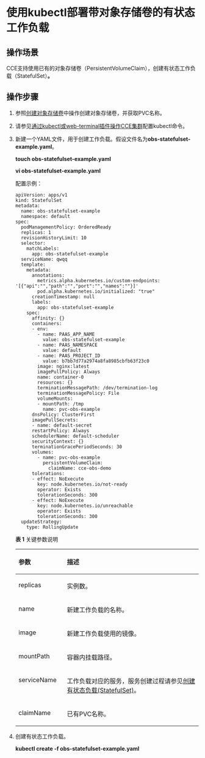 # 使用kubectl部署带对象存储卷的有状态工作负载<a name="cce_01_0268"></a>

## 操作场景<a name="section1062914713566"></a>

CCE支持使用已有的对象存储卷（PersistentVolumeClaim），创建有状态工作负载（StatefulSet）**。**

## 操作步骤<a name="section1530655595611"></a>

1.  参照[创建对象存储卷](使用对象存储卷.md#section172788131291)中操作创建对象存储卷，并获取PVC名称。
2.  请参见[通过kubectl或web-terminal插件操作CCE集群](通过kubectl或web-terminal插件操作CCE集群.md)配置kubectl命令。
3.  新建一个YAML文件，用于创建工作负载。假设文件名为**obs-statefulset-example.yaml**。

    **touch obs-statefulset-example.yaml**

    **vi obs-statefulset-example.yaml**

    配置示例：

    ```
    apiVersion: apps/v1
    kind: StatefulSet
    metadata:
      name: obs-statefulset-example
      namespace: default
    spec:
      podManagementPolicy: OrderedReady
      replicas: 1
      revisionHistoryLimit: 10
      selector:
        matchLabels:
          app: obs-statefulset-example
      serviceName: qwqq
      template:
        metadata:
          annotations:
            metrics.alpha.kubernetes.io/custom-endpoints: '[{"api":"","path":"","port":"","names":""}]'
            pod.alpha.kubernetes.io/initialized: "true"
          creationTimestamp: null
          labels:
            app: obs-statefulset-example
        spec:
          affinity: {}
          containers:	
          - env:
            - name: PAAS_APP_NAME
              value: obs-statefulset-example
            - name: PAAS_NAMESPACE
              value: default
            - name: PAAS_PROJECT_ID
              value: b7bb7d77a2974a8fa8985cbfb63f23c0
            image: nginx:latest
            imagePullPolicy: Always
            name: container-0
            resources: {}
            terminationMessagePath: /dev/termination-log
            terminationMessagePolicy: File
            volumeMounts:
            - mountPath: /tmp
              name: pvc-obs-example
          dnsPolicy: ClusterFirst
          imagePullSecrets:
          - name: default-secret
          restartPolicy: Always
          schedulerName: default-scheduler
          securityContext: {}
          terminationGracePeriodSeconds: 30
          volumes:
            - name: pvc-obs-example
              persistentVolumeClaim:
                claimName: cce-obs-demo
          tolerations:
          - effect: NoExecute
            key: node.kubernetes.io/not-ready
            operator: Exists
            tolerationSeconds: 300
          - effect: NoExecute
            key: node.kubernetes.io/unreachable
            operator: Exists
            tolerationSeconds: 300
      updateStrategy:
        type: RollingUpdate
    ```

    **表 1**  关键参数说明

    <a name="table19249175815503"></a>
    <table><thead align="left"><tr id="row1425005815020"><th class="cellrowborder" valign="top" width="26.42980935875217%" id="mcps1.2.3.1.1"><p id="p1525045817501"><a name="p1525045817501"></a><a name="p1525045817501"></a>参数</p>
    </th>
    <th class="cellrowborder" valign="top" width="73.57019064124783%" id="mcps1.2.3.1.2"><p id="p162501858165014"><a name="p162501858165014"></a><a name="p162501858165014"></a>描述</p>
    </th>
    </tr>
    </thead>
    <tbody><tr id="row725065865014"><td class="cellrowborder" valign="top" width="26.42980935875217%" headers="mcps1.2.3.1.1 "><p id="p152504582506"><a name="p152504582506"></a><a name="p152504582506"></a>replicas</p>
    </td>
    <td class="cellrowborder" valign="top" width="73.57019064124783%" headers="mcps1.2.3.1.2 "><p id="p1425185812509"><a name="p1425185812509"></a><a name="p1425185812509"></a>实例数。</p>
    </td>
    </tr>
    <tr id="row1025175814505"><td class="cellrowborder" valign="top" width="26.42980935875217%" headers="mcps1.2.3.1.1 "><p id="p1825125813505"><a name="p1825125813505"></a><a name="p1825125813505"></a>name</p>
    </td>
    <td class="cellrowborder" valign="top" width="73.57019064124783%" headers="mcps1.2.3.1.2 "><p id="p1178914555417"><a name="p1178914555417"></a><a name="p1178914555417"></a>新建工作负载的名称。</p>
    </td>
    </tr>
    <tr id="row17251115805017"><td class="cellrowborder" valign="top" width="26.42980935875217%" headers="mcps1.2.3.1.1 "><p id="p2025185817509"><a name="p2025185817509"></a><a name="p2025185817509"></a>image</p>
    </td>
    <td class="cellrowborder" valign="top" width="73.57019064124783%" headers="mcps1.2.3.1.2 "><p id="p9251125875017"><a name="p9251125875017"></a><a name="p9251125875017"></a>新建工作负载使用的镜像。</p>
    </td>
    </tr>
    <tr id="row8251165845018"><td class="cellrowborder" valign="top" width="26.42980935875217%" headers="mcps1.2.3.1.1 "><p id="p22521858135013"><a name="p22521858135013"></a><a name="p22521858135013"></a>mountPath</p>
    </td>
    <td class="cellrowborder" valign="top" width="73.57019064124783%" headers="mcps1.2.3.1.2 "><p id="p1525285819508"><a name="p1525285819508"></a><a name="p1525285819508"></a>容器内挂载路径。</p>
    </td>
    </tr>
    <tr id="row848562355515"><td class="cellrowborder" valign="top" width="26.42980935875217%" headers="mcps1.2.3.1.1 "><p id="p144666233557"><a name="p144666233557"></a><a name="p144666233557"></a>serviceName</p>
    </td>
    <td class="cellrowborder" valign="top" width="73.57019064124783%" headers="mcps1.2.3.1.2 "><p id="p1090712121565"><a name="p1090712121565"></a><a name="p1090712121565"></a>工作负载对应的服务，服务创建过程请参见<a href="创建有状态负载(StatefulSet).md">创建有状态负载(StatefulSet)</a>。</p>
    </td>
    </tr>
    <tr id="row8483182315551"><td class="cellrowborder" valign="top" width="26.42980935875217%" headers="mcps1.2.3.1.1 "><p id="p846772375512"><a name="p846772375512"></a><a name="p846772375512"></a>claimName</p>
    </td>
    <td class="cellrowborder" valign="top" width="73.57019064124783%" headers="mcps1.2.3.1.2 "><p id="p346792375514"><a name="p346792375514"></a><a name="p346792375514"></a>已有PVC名称。</p>
    </td>
    </tr>
    </tbody>
    </table>

4.  创建有状态工作负载。

    **kubectl create -f obs-statefulset-example.yaml**


